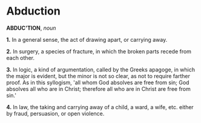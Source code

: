# Abduction

**ABDUC'TION**, _noun_

**1.** In a general sense, the act of drawing apart, or carrying away.

**2.** In surgery, a species of fracture, in which the broken parts recede from each other.

**3.** In logic, a kind of argumentation, called by the Greeks apagoge, in which the major is evident, but the minor is not so clear, as not to require farther proof. As in this syllogism, 'all whom God absolves are free from sin; God absolves all who are in Christ; therefore all who are in Christ are free from sin.'

**4.** In law, the taking and carrying away of a child, a ward, a wife, etc. either by fraud, persuasion, or open violence.